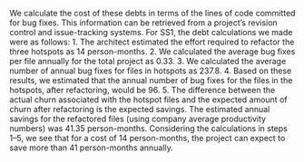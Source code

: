 We calculate the cost of these debts in terms of the lines of code committed for bug fixes. This information can be retrieved from a project’s revision control and issue-tracking systems. For SS1, the debt calculations we made were as follows: 1.  The architect estimated the effort required to refactor the three hotspots as 14 person-months. 2.  We calculated the average bug fixes per file annually for the total project as 0.33. 3.  We calculated the average number of annual bug fixes for files in hotspots as 237.8. 4.  Based on these results, we estimated that the annual number of bug fixes for the files in the hotspots, after refactoring, would be 96. 5.  The difference between the actual churn associated with the hotspot files and the expected amount of churn after refactoring is the expected savings. The estimated annual savings for the refactored files (using company average productivity numbers) was 41.35 person-months. Considering the calculations in steps 1–5, we see that for a cost of 14 person-months, the project can expect to save more than 41 person-months annually.
